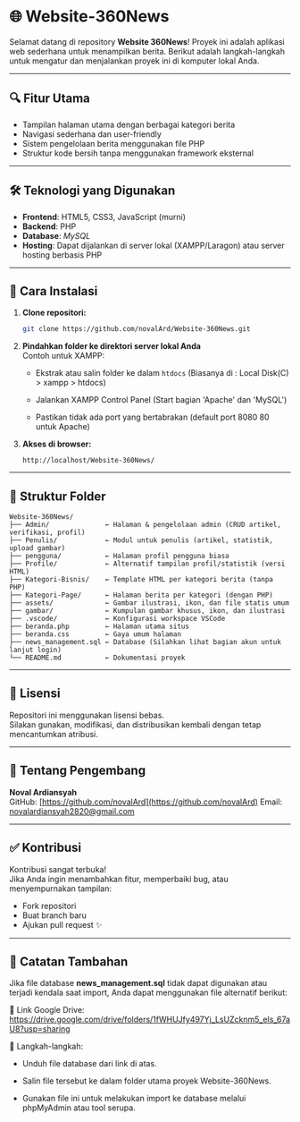 # 🌐 Website-360News

Selamat datang di repository **Website 360News**!
Proyek ini adalah aplikasi web sederhana untuk menampilkan berita. Berikut adalah langkah-langkah untuk mengatur dan menjalankan proyek ini di komputer lokal Anda.

---

## 🔍 Fitur Utama

- Tampilan halaman utama dengan berbagai kategori berita  
- Navigasi sederhana dan user-friendly  
- Sistem pengelolaan berita menggunakan file PHP 
- Struktur kode bersih tanpa menggunakan framework eksternal  

---

## 🛠️ Teknologi yang Digunakan

- **Frontend**: HTML5, CSS3, JavaScript (murni)  
- **Backend**: PHP  
- **Database**: *MySQL*  
- **Hosting**: Dapat dijalankan di server lokal (XAMPP/Laragon) atau server hosting berbasis PHP  

---

## 🚀 Cara Instalasi

1. **Clone repositori:**
   ```bash
   git clone https://github.com/novalArd/Website-360News.git
   ```

2. **Pindahkan folder ke direktori server lokal Anda**  
   Contoh untuk XAMPP:
   - Ekstrak atau salin folder ke dalam `htdocs` (Biasanya di : Local Disk(C) > xampp > htdocs)
   - Jalankan XAMPP Control Panel (Start bagian 'Apache' dan 'MySQL')
  
   - Pastikan tidak ada port yang bertabrakan (default port 8080 80 untuk Apache)

3. **Akses di browser:**
   ```
   http://localhost/Website-360News/
   ```

---

## 📁 Struktur Folder

```
Website-360News/
├── Admin/              ← Halaman & pengelolaan admin (CRUD artikel, verifikasi, profil)
├── Penulis/            ← Modul untuk penulis (artikel, statistik, upload gambar)
├── pengguna/           ← Halaman profil pengguna biasa
├── Profile/            ← Alternatif tampilan profil/statistik (versi HTML)
├── Kategori-Bisnis/    ← Template HTML per kategori berita (tanpa PHP)
├── Kategori-Page/      ← Halaman berita per kategori (dengan PHP)
├── assets/             ← Gambar ilustrasi, ikon, dan file statis umum
├── gambar/             ← Kumpulan gambar khusus, ikon, dan ilustrasi
├── .vscode/            ← Konfigurasi workspace VSCode
├── beranda.php         ← Halaman utama situs
├── beranda.css         ← Gaya umum halaman
├── news_management.sql ← Database (Silahkan lihat bagian akun untuk lanjut login)
└── README.md           ← Dokumentasi proyek

```

---

## 📄 Lisensi

Repositori ini menggunakan lisensi bebas.  
Silakan gunakan, modifikasi, dan distribusikan kembali dengan tetap mencantumkan atribusi.

---

## 🙋 Tentang Pengembang

**Noval Ardiansyah**  
GitHub: [https://github.com/novalArd](https://github.com/novalArd)
Email: novalardiansyah2820@gmail.com

---

## ✅ Kontribusi

Kontribusi sangat terbuka!  
Jika Anda ingin menambahkan fitur, memperbaiki bug, atau menyempurnakan tampilan:
- Fork repositori  
- Buat branch baru  
- Ajukan pull request ✨

---

## 📌 Catatan Tambahan
Jika file database **news_management.sql** tidak dapat digunakan atau terjadi kendala saat import, Anda dapat menggunakan file alternatif berikut:

🔗 Link Google Drive:
https://drive.google.com/drive/folders/1fWHUJfy497Yj_LsUZcknm5_eIs_67aU8?usp=sharing

🔧 Langkah-langkah:
- Unduh file database dari link di atas.

- Salin file tersebut ke dalam folder utama proyek Website-360News.

- Gunakan file ini untuk melakukan import ke database melalui phpMyAdmin atau tool serupa.
